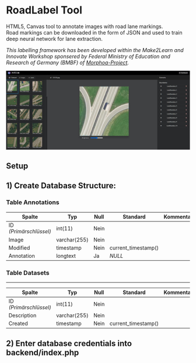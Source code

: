 # RoadLabel Tool

HTML5, Canvas tool to annotate images with road lane markings. \
Road markings can be downloaded in the form of JSON and used to train deep neural network for lane extraction.

<i>This labelling framework has been developed within the Make2Learn and Innovate Workshop sponsered by Federal Ministry of Education and Research of Germany (BMBF) of <a href="https://www.photonikforschung.de/projekte/open-innovation/projekt/morphoa.html"> Morphoa-Project</a>.</i>

![alt text](https://github.com/AVESREALITY/RoadLabel/blob/d4391af766ad64fd2673aa8e1c20b461a2684101/labeling%20Tool_v2.JPG 'Preview')
## Setup


## 1) Create Database Structure:

### Table Annotations

| Spalte | Typ | Null | Standard | Kommentare |
| --- | --- | --- | --- | --- |
| ID _(Primärschlüssel)_ | int(11) | Nein |     |     |
| Image | varchar(255) | Nein |     |     |
| Modified | timestamp | Nein | current_timestamp() |     |
| Annotation | longtext | Ja  | _NULL_ |     |


### Table Datasets
--------

| Spalte | Typ | Null | Standard | Kommentare |
| --- | --- | --- | --- | --- |
| ID _(Primärschlüssel)_ | int(11) | Nein |     |     |
| Description | varchar(255) | Nein |     |     |
| Created | timestamp | Nein | current_timestamp() |     |

## 2) Enter database credentials into backend/index.php
